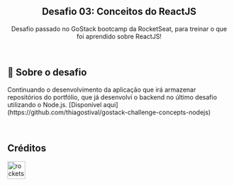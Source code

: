 <h2 align="center"> 
  Desafio 03: Conceitos do ReactJS 
</h3>

<p align="center">
  Desafio passado no GoStack bootcamp da RocketSeat, para treinar o que foi aprendido sobre ReactJS! 
</p>

<br>

<h2> 🚀 Sobre o desafio </h2>

<p>
Continuando o desenvolvimento da aplicação que irá armazenar repositórios do portfólio, que já desenvolvi o backend no último desafio utilizando o Node.js. [Disponível aqui](https://github.com/thiagostival/gostack-challenge-concepts-nodejs)
</p>

<br>

<h2>Créditos</h2>

[<img src="https://avatars0.githubusercontent.com/u/28929274?s=200&v=4" alt="rocketseat" width="40" height="40" />](https://github.com/Rocketseat)
